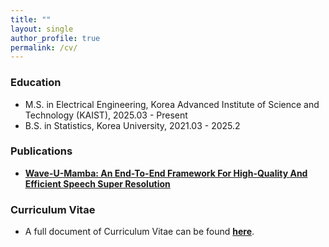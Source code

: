 ```yaml
---
title: ""
layout: single
author_profile: true
permalink: /cv/
---
```


### Education
* M.S. in Electrical Engineering, Korea Advanced Institute of Science and Technology (KAIST), 2025.03 - Present
* B.S. in Statistics, Korea University, 2021.03 - 2025.2
  


### Publications
- **[Wave-U-Mamba: An End-To-End Framework For High-Quality And Efficient Speech Super Resolution](https://arxiv.org/abs/2409.09337)**
  
### Curriculum Vitae
- A full document of Curriculum Vitae can be found **[here](https://drive.google.com/file/d/1Xkz9geHHRj38ARWmKpSIzmbs8-AwXvXL/view?usp=sharing)**.

